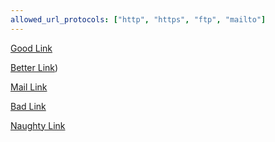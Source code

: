 ```yaml
---
allowed_url_protocols: ["http", "https", "ftp", "mailto"]
---
```


[Good Link](http://marked.js.org)

[Better Link](https://marked.js.org))

[Mail Link](mailto:marked@example.com)

[Bad Link](file:///etc/passwd)

[Naughty Link](javascript:alert('xss'))
